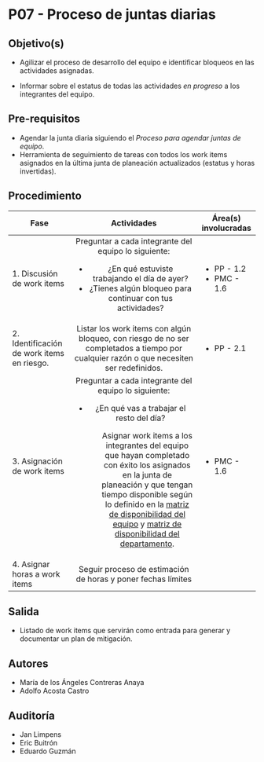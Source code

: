 # P07 - Proceso de juntas diarias

## Objetivo(s)


- Agilizar el proceso de desarrollo del equipo e identificar bloqueos en las actividades asignadas.


- Informar sobre el estatus de todas las actividades *en progreso* a los integrantes del equipo.

## Pre-requisitos

- Agendar la junta diaria siguiendo el *Proceso para agendar juntas de equipo*.
- Herramienta de seguimiento de tareas con todos los work items asignados en la última junta de planeación actualizados (estatus y horas invertidas).

## Procedimiento

| Fase |   Actividades   | Área(s) involucradas |
|------|:---------------:|--------------------|
| 1. Discusión de work items | Preguntar a cada integrante del equipo lo siguiente: <ul><li>¿En qué estuviste trabajando el día de ayer?</li><li>¿Tienes algún bloqueo para continuar con tus actividades?</li></ul>  | <ul><li>PP - 1.2</li><li>PMC - 1.6</li></ul> |
| 2. Identificación de work items en riesgo. | Listar los work items con algún bloqueo, con riesgo de no ser completados a tiempo por cualquier razón o que necesiten ser redefinidos. | <ul><li>PP - 2.1</li></ul> |
| 3. Asignación de work items | Preguntar a cada integrante del equipo lo siguiente: <ul><li> ¿En qué vas a trabajar el resto del día? </li><ul> Asignar work items a los integrantes del equipo que hayan completado con éxito los asignados en la junta de planeación y que tengan tiempo disponible según lo definido en la [matriz de disponibilidad del equipo](https://docs.google.com/spreadsheets/d/1sd08OOiqZwS8Dc9I4nTsAuIfrEFk-Y89WYntT03SVtE/edit#gid=0) y [matriz de disponibilidad del departamento](https://docs.google.com/spreadsheets/d/1sd08OOiqZwS8Dc9I4nTsAuIfrEFk-Y89WYntT03SVtE/edit#gid=0). | <ul><li>PMC - 1.6</li></ul> |
| 4. Asignar horas a work items | Seguir proceso de estimación de horas y poner fechas límites |  |

## Salida

- Listado de work items que servirán como entrada para generar y documentar un plan de mitigación.

## Autores

- María de los Ángeles Contreras Anaya
- Adolfo Acosta Castro

## Auditoría
- Jan Limpens
- Eric Buitrón
- Eduardo Guzmán
